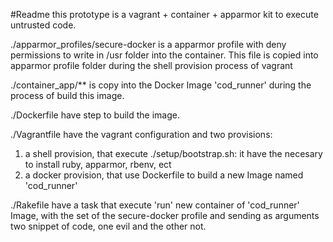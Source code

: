 #Readme
this prototype is a vagrant + container + apparmor kit to execute untrusted code.

./apparmor_profiles/secure-docker is a apparmor profile with deny permissions to write in /usr folder into the container. This file is copied into apparmor profile folder during the shell provision process of vagrant

./container_app/** is copy into the Docker Image 'cod_runner' during the process of build this image.

./Dockerfile have step to build the image.

./Vagrantfile have the vagrant configuration and two provisions:
1. a shell provision, that execute ./setup/bootstrap.sh: it have the necesary to install ruby, apparmor, rbenv, ect
2. a docker provision, that use Dockerfile to build a new Image named 'cod_runner'

./Rakefile have a task that execute 'run' new container of 'cod_runner' Image, with the set of the secure-docker profile and sending as arguments two snippet of code, one evil and the other not.